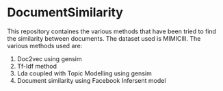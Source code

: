 # DocumentSimilarity
This repository containes the various methods that have been tried to find the similarity between documents.
The dataset used is MIMICIII.
The various methods used are:
1) Doc2vec using gensim
2) Tf-Idf method
3) Lda coupled with Topic Modelling using gensim
4) Document similarity using Facebook Infersent model
